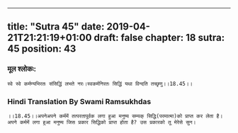 
---
title: "Sutra 45"
date: 2019-04-21T21:21:19+01:00
draft: false
chapter: 18
sutra: 45
position: 43
---
### मूल श्लोकः:
```
स्वे स्वे कर्मण्यभिरतः संसिद्धिं लभते नरः।स्वकर्मनिरतः सिद्धिं यथा विन्दति तच्छृणु।।18.45।।

```

### Hindi Translation By Swami Ramsukhdas
```
।।18.45।।अपनेअपने कर्ममें तत्परतापूर्वक लगा हुआ मनुष्य सम्यक् सिद्धि(परमात्मा)को प्राप्त कर लेता है। अपने कर्ममें लगा हुआ मनुष्य जिस प्रकार सिद्धिको प्राप्त होता है? उस प्रकारको तू मेरेसे सुन।

```

